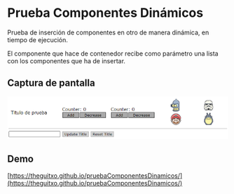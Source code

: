 # Prueba Componentes Dinámicos

Prueba de inserción de componentes en otro de manera dinámica, en tiempo de ejecución.

El componente que hace de contenedor recibe como parámetro una lista con los componentes que ha de insertar.

## Captura de pantalla
![Captura de pantalla](./screenshoot.png)

## Demo

[https://theguitxo.github.io/pruebaComponentesDinamicos/](https://theguitxo.github.io/pruebaComponentesDinamicos/)

